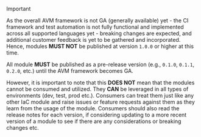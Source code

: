 <!-- BEGIN_TF_DOCS -->
> [!IMPORTANT]
> As the overall AVM framework is not GA (generally available) yet - the CI framework and test automation is not fully functional and implemented across all supported languages yet - breaking changes are expected, and additional customer feedback is yet to be gathered and incorporated. Hence, modules **MUST NOT** be published at version `1.0.0` or higher at this time.
>
> All module **MUST** be published as a pre-release version (e.g., `0.1.0`, `0.1.1`, `0.2.0`, etc.) until the AVM framework becomes GA.
>
> However, it is important to note that this **DOES NOT** mean that the modules cannot be consumed and utilized. They **CAN** be leveraged in all types of environments (dev, test, prod etc.). Consumers can treat them just like any other IaC module and raise issues or feature requests against them as they learn from the usage of the module. Consumers should also read the release notes for each version, if considering updating to a more recent version of a module to see if there are any considerations or breaking changes etc.
